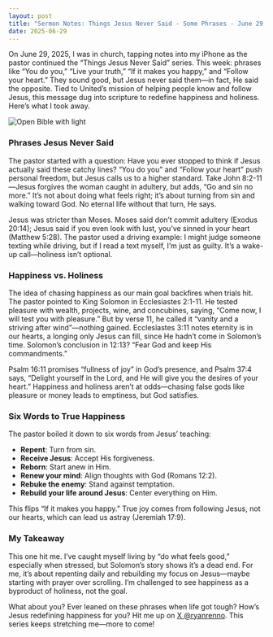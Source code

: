 ```yaml
---
layout: post
title: "Sermon Notes: Things Jesus Never Said - Some Phrases - June 29, 2025"
date: 2025-06-29
---
```


On June 29, 2025, I was in church, tapping notes into my iPhone as the pastor continued the “Things Jesus Never Said” series. This week: phrases like “You do you,” “Live your truth,” “If it makes you happy,” and “Follow your heart.” They sound good, but Jesus never said them—in fact, He said the opposite. Tied to United’s mission of helping people know and follow Jesus, this message dug into scripture to redefine happiness and holiness. Here’s what I took away.

![Open Bible with light](/assets/images/bible-light.jpg)

### Phrases Jesus Never Said

The pastor started with a question: Have you ever stopped to think if Jesus actually said these catchy lines? “You do you” and “Follow your heart” push personal freedom, but Jesus calls us to a higher standard. Take John 8:2-11—Jesus forgives the woman caught in adultery, but adds, “Go and sin no more.” It’s not about doing what feels right; it’s about turning from sin and walking toward God. No eternal life without that turn, He says.

Jesus was stricter than Moses. Moses said don’t commit adultery (Exodus 20:14); Jesus said if you even look with lust, you’ve sinned in your heart (Matthew 5:28). The pastor used a driving example: I might judge someone texting while driving, but if I read a text myself, I’m just as guilty. It’s a wake-up call—holiness isn’t optional.

### Happiness vs. Holiness

The idea of chasing happiness as our main goal backfires when trials hit. The pastor pointed to King Solomon in Ecclesiastes 2:1-11. He tested pleasure with wealth, projects, wine, and concubines, saying, “Come now, I will test you with pleasure.” But by verse 11, he called it “vanity and a striving after wind”—nothing gained. Ecclesiastes 3:11 notes eternity is in our hearts, a longing only Jesus can fill, since He hadn’t come in Solomon’s time. Solomon’s conclusion in 12:13? “Fear God and keep His commandments.”

Psalm 16:11 promises “fullness of joy” in God’s presence, and Psalm 37:4 says, “Delight yourself in the Lord, and He will give you the desires of your heart.” Happiness and holiness aren’t at odds—chasing false gods like pleasure or money leads to emptiness, but God satisfies.

### Six Words to True Happiness

The pastor boiled it down to six words from Jesus’ teaching:
- **Repent**: Turn from sin.
- **Receive Jesus**: Accept His forgiveness.
- **Reborn**: Start anew in Him.
- **Renew your mind**: Align thoughts with God (Romans 12:2).
- **Rebuke the enemy**: Stand against temptation.
- **Rebuild your life around Jesus**: Center everything on Him.

This flips “If it makes you happy.” True joy comes from following Jesus, not our hearts, which can lead us astray (Jeremiah 17:9).

### My Takeaway

This one hit me. I’ve caught myself living by “do what feels good,” especially when stressed, but Solomon’s story shows it’s a dead end. For me, it’s about repenting daily and rebuilding my focus on Jesus—maybe starting with prayer over scrolling. I’m challenged to see happiness as a byproduct of holiness, not the goal.

What about you? Ever leaned on these phrases when life got tough? How’s Jesus redefining happiness for you? Hit me up on [X @ryanrenno](https://x.com/ryanrenno). This series keeps stretching me—more to come!